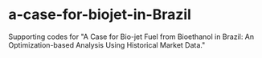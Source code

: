 # a-case-for-biojet-in-Brazil
Supporting codes for "A Case for Bio-jet Fuel from Bioethanol in Brazil: An Optimization-based Analysis Using Historical Market Data."
